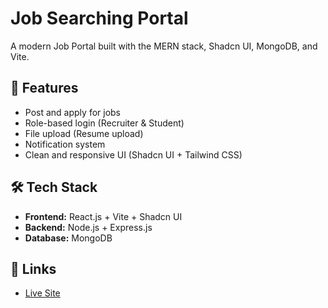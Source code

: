 # Job Searching Portal

A modern Job Portal built with the MERN stack, Shadcn UI, MongoDB, and Vite.

## 🚀 Features
- Post and apply for jobs
- Role-based login (Recruiter & Student)
- File upload (Resume upload)
- Notification system
- Clean and responsive UI (Shadcn UI + Tailwind CSS)

## 🛠 Tech Stack
- **Frontend:** React.js + Vite + Shadcn UI
- **Backend:** Node.js + Express.js
- **Database:** MongoDB


## 🔗 Links
- [Live Site](https://www.linkedin.com/posts/abhishek-putta-847b372b6_reactjs-nodejs-mongodb-activity-7322141927678558209-HFE_?utm_source=share&utm_medium=member_desktop&rcm=ACoAAEv8ivcBciRAFHdCfpWvtsnkvKnBpvd8RFs)



